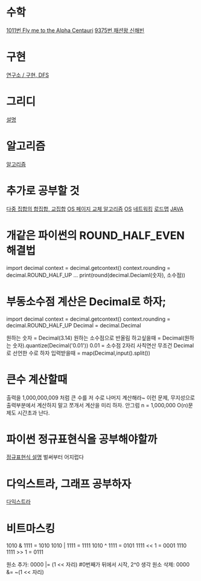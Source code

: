 # 수학

[1011번 Fly me to the Alpha Centauri](https://www.acmicpc.net/problem/1011)
[9375번 패션왕 신해빈](https://www.acmicpc.net/problem/9375)

# 구현

[연구소 / 구현, DFS](https://www.acmicpc.net/problem/14502)

# 그리디

[설명](https://exponential-e.tistory.com/51?category=759548)

# 알고리즘
[알고리즘](https://seongmok.com/m/85)
# 추가로 공부할 것

[다중 집합의 합집합, 교집합](https://velog.io/@munang/%EA%B0%9C%EB%85%90%EC%A0%95%EB%A6%AC-%ED%8C%8C%EC%9D%B4%EC%8D%AC-%EB%8B%A4%EC%A4%91-%EC%A7%91%ED%95%A9)
[OS 페이지 교체 알고리즘](https://zangzangs.tistory.com/143)
[OS](https://velog.io/@chappi?tag=OS)
[네트워킹](https://velog.io/@kimku1018/%EC%BB%B4%ED%93%A8%ED%84%B0-%EB%84%A4%ED%8A%B8%EC%9B%8C%ED%82%B91)
[로드맵](https://zero-base.co.kr/event/media_BE_school_roadmap)
[JAVA](https://velog.io/@skysoo/%EB%B0%B1%EC%97%94%EB%93%9C-%EA%B0%9C%EB%B0%9C%EC%9E%90-%EB%A1%9C%EB%93%9C%EB%A7%B5-%EB%94%B0%EB%9D%BC%EA%B0%80%EA%B8%B0-2.-%EC%96%B8%EC%96%B4%EB%B0%B0%EC%9A%B0%EA%B8%B0-JAVA)

# 개같은 파이썬의 ROUND_HALF_EVEN 해결법

import decimal
context = decimal.getcontext()
context.rounding = decimal.ROUND_HALF_UP
...
print(round(decimal.Deciaml(숫자), 소수점))

# 부동소수점 계산은 Decimal로 하자;

import decimal
context = decimal.getcontext()
context.rounding = decimal.ROUND_HALF_UP
Decimal = decimal.Decimal

원하는 숫자 = Decimal(3.14)
원하는 소수점으로 반올림 하고싶을때 = Decimal(원하는 숫자).quantize(Decimal('0.01'))
0.01 = 소수점 2자리
사칙연산 무조건 Decimal로 선언한 수로 하자
입력받을때 = map(Decimal,input().split())

# 큰수 계산할때

출력을 1,000,000,009 처럼 큰 수를 저 수로 나머지 계산해라~ 이런 문제, 무지성으로 출력부분에서 계산하지 말고 쪼개서 계산을 미리 하자.
안그럼 n = 1,000,000 O(n)문제도 시간초과 난다.

# 파이썬 정규표현식을 공부해야할까

[정규표현식 설명](https://nachwon.github.io/regular-expressions/)
벌써부터 어지럽다

# 다익스트라, 그래프 공부하자

[다익스트라](https://velog.io/@yoopark/shortest-path-implement)

# 비트마스킹

1010 & 1111 = 1010
1010 | 1111 = 1111
1010 ^ 1111 = 0101
1111 << 1 = 0001 1110
1111 >> 1 = 0111

원소 추가: 0000 |= (1 << 자리)    #0번째가 뒤에서 시작, 2^0 생각
원소 삭제: 0000 &= ~(1 << 자리)
